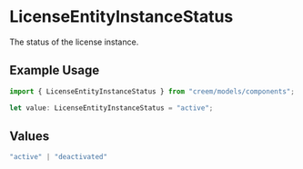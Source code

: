 # LicenseEntityInstanceStatus

The status of the license instance.

## Example Usage

```typescript
import { LicenseEntityInstanceStatus } from "creem/models/components";

let value: LicenseEntityInstanceStatus = "active";
```

## Values

```typescript
"active" | "deactivated"
```